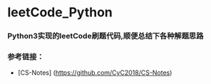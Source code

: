# leetCode_Python

### Python3实现的leetCode刷题代码,顺便总结下各种解题思路

### 参考链接：
- [CS-Notes] (https://github.com/CyC2018/CS-Notes) 
